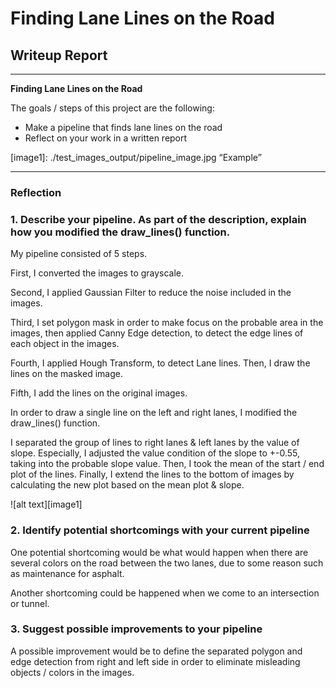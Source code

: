 # **Finding Lane Lines on the Road** 

## Writeup Report


---

**Finding Lane Lines on the Road**

The goals / steps of this project are the following:
* Make a pipeline that finds lane lines on the road
* Reflect on your work in a written report


[//]: # (Image References)

[image1]: ./test_images_output/pipeline_image.jpg “Example”

---


### Reflection

### 1. Describe your pipeline. As part of the description, explain how you modified the draw_lines() function.

My pipeline consisted of 5 steps. 

First, I converted the images to grayscale. 

Second, I applied Gaussian Filter to reduce the noise included in the images.

Third, I set polygon mask in order to make focus on the probable area in the images, then applied Canny Edge detection, to detect the edge lines of each object in the images.

Fourth, I applied Hough Transform, to detect Lane lines. Then, I draw the lines on the masked image.

Fifth, I add the lines on the original images.


In order to draw a single line on the left and right lanes, I modified the draw_lines() function.

I separated the group of lines to right lanes & left lanes by the value of slope. Especially, I adjusted the value condition of the slope to +-0.55, taking into the probable slope value. Then, I took the mean of the start / end plot of the lines. Finally, I extend the lines to the bottom of images by calculating the new plot based on the mean plot & slope.


![alt text][image1]


### 2. Identify potential shortcomings with your current pipeline


One potential shortcoming would be what would happen when there are several colors on the road between the two lanes, due to some reason such as maintenance for asphalt.
 

Another shortcoming could be happened when we come to an intersection or tunnel.




### 3. Suggest possible improvements to your pipeline

A possible improvement would be to define the separated polygon and edge detection from right and left side in order to eliminate misleading objects / colors in the images.

